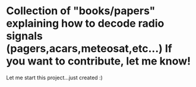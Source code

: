 Collection of "books/papers" explaining how to decode radio signals (pagers,acars,meteosat,etc...)
If you want to contribute, let me know!
========================================================================================================

Let me start this project...just created :)
